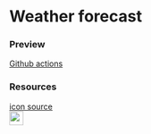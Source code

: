 # Weather forecast
### Preview
[Github actions](https://erotourtes.github.io/Weather-forecast/)

### Resources

[icon source](https://www.iosicongallery.com/icons/weather-2021-12-07/)  
<img src='https://cdn.jim-nielsen.com/ios/512/weather-2021-12-07.png' width='25'>